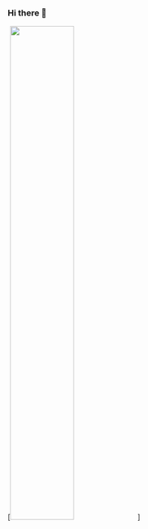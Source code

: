 ### Hi there 👋

[<img src="https://github.com/surajghadge713/surajghadge713/blob/master/0.mp4" width="50%">]


<!--
**surajghadge713/surajghadge713** is a ✨ _special_ ✨ repository because its `README.md` (this file) appears on your GitHub profile.

Here are some ideas to get you started:

- 🔭 I’m currently working on ...
- 🌱 I’m currently learning ...
- 👯 I’m looking to collaborate on ...
- 🤔 I’m looking for help with ...
- 💬 Ask me about ...
- 📫 How to reach me: ...
- 😄 Pronouns: ...
- ⚡ Fun fact: ...
-->
